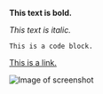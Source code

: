 **This text is bold.**

*This text is italic.*

    This is a code block.

[This is a link.](www.google.com)

![Image of screenshot](/phase-0-gps-1/awesomescreenshot.png)